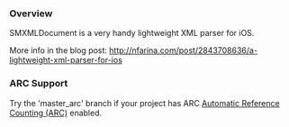 
### Overview

SMXMLDocument is a very handy lightweight XML parser for iOS.

More info in the blog post:
http://nfarina.com/post/2843708636/a-lightweight-xml-parser-for-ios

### ARC Support

Try the 'master_arc' branch if your project has ARC [Automatic Reference Counting (ARC)](http://clang.llvm.org/docs/AutomaticReferenceCounting.html) enabled.